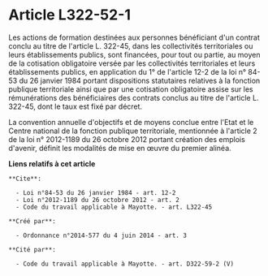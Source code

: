 # Article L322-52-1

Les actions de formation destinées aux personnes bénéficiant d'un contrat conclu au titre de l'article L. 322-45, dans les
collectivités territoriales ou leurs établissements publics, sont financées, pour tout ou partie, au moyen de la cotisation
obligatoire versée par les collectivités territoriales et leurs établissements publics, en application du 1° de l'article
12-2 de la loi n° 84-53 du 26 janvier 1984 portant dispositions statutaires relatives à la fonction publique territoriale
ainsi que par une cotisation obligatoire assise sur les rémunérations des bénéficiaires des contrats conclus au titre de
l'article L. 322-45, dont le taux est fixé par décret. 

La convention annuelle d'objectifs et de moyens conclue entre l'Etat et le Centre national de la fonction publique
territoriale, mentionnée à l'article 2 de la loi n° 2012-1189 du 26 octobre 2012 portant création des emplois d'avenir,
définit les modalités de mise en œuvre du premier alinéa.

**Liens relatifs à cet article**

	**Cite**:

	  - Loi n°84-53 du 26 janvier 1984 - art. 12-2
	  - Loi n°2012-1189 du 26 octobre 2012 - art. 2
	  - Code du travail applicable à Mayotte. - art. L322-45

	**Créé par**:

	  - Ordonnance n°2014-577 du 4 juin 2014 - art. 3

	**Cité par**:

	  - Code du travail applicable à Mayotte. - art. D322-59-2 (V)
